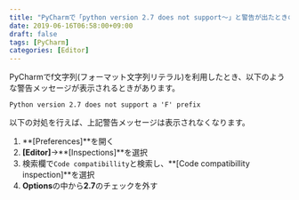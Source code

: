 ```yaml
---
title: "PyCharmで「python version 2.7 does not support〜」と警告が出たときの対処法"
date: 2019-06-16T06:58:00+09:00
draft: false
tags: [PyCharm]
categories: [Editor]
---
```


PyCharmでf文字列(フォーマット文字列リテラル)を利用したとき、以下のような警告メッセージが表示されるときがあります。

```
Python version 2.7 does not support a 'F' prefix
```
以下の対処を行えば、上記警告メッセージは表示されなくなります。

1. **[Preferences]**を開く
2. **[Editor]**→**[Inspections]**を選択
3. 検索欄で`Code compatibillity`と検索し、**[Code compatibillity inspection]**を選択
4. **Options**の中から**2.7**のチェックを外す
